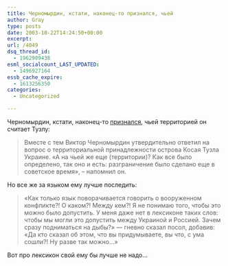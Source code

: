 ```yaml
---
title: Черномырдин, кстати, наконец-то признался, чьей
author: Gray
type: posts
date: 2003-10-22T14:24:50+00:00
excerpt:
url: /4049
dsq_thread_id:
  - 1962989438
esml_socialcount_LAST_UPDATED:
  - 1496927164
essb_cache_expire:
  - 1613256350
categories:
  - Uncategorized

---
```








Черномырдин, кстати, наконец-то <a href="http://www.mignews.com/news/disasters/cis/221003_162931_30661.html" target="_blank">признался</a>, чьей территорией он считает Тузлу:

> Вместе с тем Виктор Черномырдин утвердительно ответил на вопрос о территориальной принадлежности острова Косая Тузла Украине. &#171;А на чьей же еще (территории)? Как все было определено, так оно и есть: разграничение было сделано еще в советское время&#187;, &#8211; напомнил он. 

Но все же за языком ему лучше последить:

> &#171;Как только язык поворачивается говорить о вооруженном конфликте?! О каком?! Между кем?! Я не понимаю того, чтобы это можно было допустить. У меня даже нет в лексиконе таких слов: чтобы мы могли это допустить между Украиной и Россией. Зачем сразу подниматься на дыбы?&#187; &#8212; гневно сказал посол, добавив: &#171;Да кто сказал об этом, что вы придумываете, вы что, с ума сошли?! Ну разве так можно&#8230;&#187; 

Вот про лексикон свой ему бы лучше не надо&#8230;